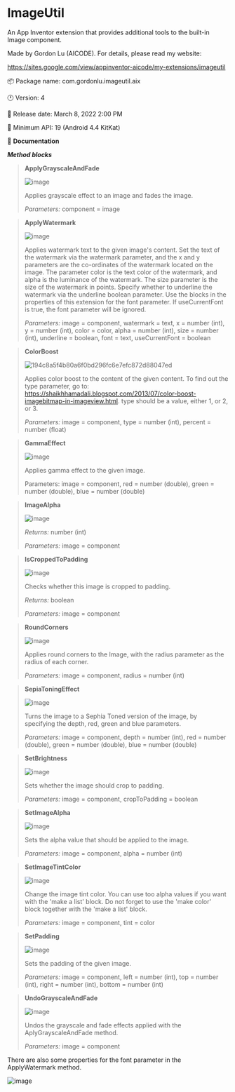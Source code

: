 # ImageUtil
An App Inventor extension that provides additional tools to the built-in Image component.

Made by Gordon Lu (AICODE). For details, please read my website:

https://sites.google.com/view/appinventor-aicode/my-extensions/imageutil

:package: Package name: com.gordonlu.imageutil.aix

:clock1: Version: 4

:date: Release date:  March 8, 2022 2:00 PM

:lollipop: Minimum API: 19 (Android 4.4 KitKat)

:open_book: **Documentation**

***Method blocks***

>
> **ApplyGrayscaleAndFade**
>
> ![image](https://user-images.githubusercontent.com/88015331/157586680-a5446a62-2c98-4f6d-a4d1-32bf412ecf32.png)
>
> Applies grayscale effect to an image and fades the image.
>
>*Parameters:* component = image

>
> **ApplyWatermark**
>
>![image](https://user-images.githubusercontent.com/88015331/157586833-351a96c6-0ff4-45bd-8914-bbd35c2eeb6e.png)
>
>Applies watermark text to the given image's content. Set the text of the watermark via the watermark parameter, and the x and y parameters are the co-ordinates of the watermark located on the image. The parameter color is the text color of the watermark, and alpha is the luminance of the watermark. The size parameter is the size of the watermark in points. Specify whether to underline the watermark via the underline boolean parameter. Use the blocks in the properties of this extension for the font parameter. If useCurrentFont is true, the font parameter will be ignored.
>
>*Parameters:* image = component, watermark = text, x = number (int), y = number (int), color = color, alpha = number (int), size = number (int), underline = boolean, font = text, useCurrentFont = boolean

>**ColorBoost**
>
>![194c8a5f4b80a6f0bd296fc6e7efc872d88047ed](https://user-images.githubusercontent.com/88015331/157586942-825c908c-9c26-4902-816e-166b8ce895b3.png)
>
>Applies color boost to the content of the given content. To find out the type parameter, go to: https://shaikhhamadali.blogspot.com/2013/07/color-boost-imagebitmap-in-imageview.html. type should be a value, either 1, or 2, or 3.
>
>*Parameters:* image = component, type = number (int), percent = number (float)

>**GammaEffect**
>
>![image](https://user-images.githubusercontent.com/88015331/157587094-f5f2af64-cab6-4591-bdae-d1a43997e553.png)
>
>Applies gamma effect to the given image.
>
>Parameters: image = component, red = number (double), green = number (double), blue = number (double)

>**ImageAlpha**
>
>![image](https://user-images.githubusercontent.com/88015331/157587228-7ef7994f-74be-400e-b375-50d46a997865.png)
>
>*Returns:* number (int)
>
>*Parameters:* image = component

>**IsCroppedToPadding**
>
>![image](https://user-images.githubusercontent.com/88015331/157587396-0230a3d3-2a5a-4906-8ef4-ac83f49c77f7.png)
>
>Checks whether this image is cropped to padding.
>
>*Returns:* boolean
>
>*Parameters:* image = component

>**RoundCorners**
>
>![image](https://user-images.githubusercontent.com/88015331/157588122-5f4ba444-fc4e-48c2-ab30-f101878ae8b4.png)
>
>Applies round corners to the Image, with the radius parameter as the radius of each corner.
>
>*Parameters:* image = component, radius = number (int)

>**SepiaToningEffect**
>
>![image](https://user-images.githubusercontent.com/88015331/157588443-dc17d770-ac08-4d90-88f7-a527adde10a0.png)
>
>Turns the image to a Sephia Toned version of the image, by specifying the depth, red, green and blue parameters.
>
>*Parameters:* image = component, depth = number (int), red = number (double), green = number (double), blue = number (double)

>**SetBrightness**
>
>![image](https://user-images.githubusercontent.com/88015331/157588582-b625d470-10dd-4b37-9197-cebc2686582b.png)
>
>Sets whether the image should crop to padding.
>
>*Parameters:* image = component, cropToPadding = boolean

>**SetImageAlpha**
>
>![image](https://user-images.githubusercontent.com/88015331/157588641-405a2329-ba87-4a74-8b64-de345c3dc78a.png)
>
>Sets the alpha value that should be applied to the image.
>
>*Parameters:* image = component, alpha = number (int)

>**SetImageTintColor**
>
>![image](https://user-images.githubusercontent.com/88015331/157588739-b7868b73-e03c-4dbd-9175-78b5a71b9de9.png)
>
>Change the image tint color. You can use too alpha values if you want with the 'make a list' block. Do not forget to use the 'make color' block together with the 'make a list' block.
>
>*Parameters:* image = component, tint = color

>**SetPadding**
>
>![image](https://user-images.githubusercontent.com/88015331/157589009-101470c3-2dca-4db3-b92f-454f5c694d7b.png)
>
>Sets the padding of the given image.
>
>*Parameters:* image = component, left = number (int), top = number (int), right = number (int), bottom = number (int)

>**UndoGrayscaleAndFade**
>
>![image](https://user-images.githubusercontent.com/88015331/157589078-c68e2be1-f5ed-4197-b791-a5cb0d2ff0cf.png)
>
>Undos the grayscale and fade effects applied with the AplyGrayscaleAndFade method.
>
>*Parameters:* image = component

There are also some properties for the font parameter in the ApplyWatermark method.

![image](https://user-images.githubusercontent.com/88015331/157589125-b5d17acd-f372-46f5-923d-9ba6b0f85df7.png)
